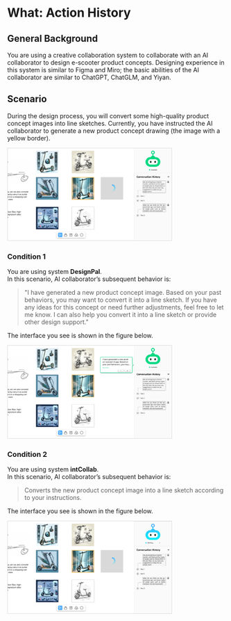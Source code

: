 # What: Action History

## General Background
You are using a creative collaboration system to collaborate with an AI collaborator to design e-scooter product concepts. Designing experience in this system is similar to Figma and Miro; the basic abilities of the AI collaborator are similar to ChatGPT, ChatGLM, and Yiyan.

## Scenario
During the design process, you will convert some high-quality product concept images into line sketches. Currently, you have instructed the AI ​​collaborator to generate a new product concept drawing (the image with a yellow border).

<img src="../../img/RQ2/What/Action_History-intro.webp" style="border: .5px solid Gainsboro; max-width: 75%;">

### Condition 1
You are using system **DesignPal**.<br>
In this scenario, AI ​​collaborator’s subsequent behavior is:

> "I have generated a new product concept image. Based on your past behaviors, you may want to convert it into a line sketch. If you have any ideas for this concept or need further adjustments, feel free to let me know. I can also help you convert it into a line sketch or provide other design support."

The interface you see is shown in the figure below.

<img src="../../img/RQ2/What/Action_History-WA.webp" style="border: .5px solid Gainsboro; max-width: 75%;">

### Condition 2
You are using system **intCollab**.<br>
In this scenario, AI ​​collaborator’s subsequent behavior is:

> Converts the new product concept image into a line sketch according to your instructions.

The interface you see is shown in the figure below.

<img src="../../img/RQ2/What/Action_History-N.webp" style="border: .5px solid Gainsboro; max-width: 75%;">